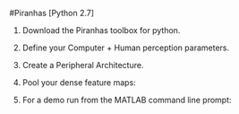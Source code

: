 #Piranhas [Python 2.7]

1. Download the Piranhas toolbox for python.
2. Define your Computer + Human perception parameters.

3. Create a Peripheral Architecture.

4. Pool your dense feature maps:

5. For a demo run from the MATLAB command line prompt:
